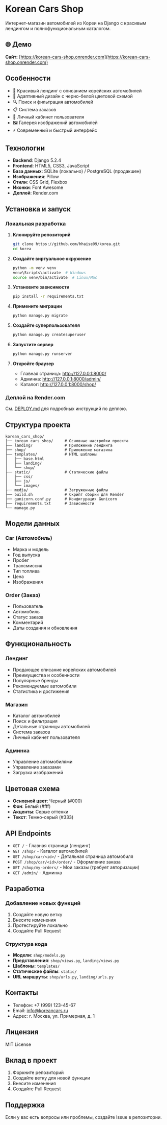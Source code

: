# Korean Cars Shop

Интернет-магазин автомобилей из Кореи на Django с красивым лендингом и полнофункциональным каталогом.

## 🌐 Демо

**Сайт:** [https://korean-cars-shop.onrender.com](https://korean-cars-shop.onrender.com)

## Особенности

- 🚗 Красивый лендинг с описанием корейских автомобилей
- 📱 Адаптивный дизайн с черно-белой цветовой схемой
- 🔍 Поиск и фильтрация автомобилей
- 📋 Система заказов
- 👤 Личный кабинет пользователя
- 🖼️ Галерея изображений автомобилей
- ⚡ Современный и быстрый интерфейс

## Технологии

- **Backend**: Django 5.2.4
- **Frontend**: HTML5, CSS3, JavaScript
- **База данных**: SQLite (локально) / PostgreSQL (продакшен)
- **Изображения**: Pillow
- **Стили**: CSS Grid, Flexbox
- **Иконки**: Font Awesome
- **Деплой**: Render.com

## Установка и запуск

### Локальная разработка

1. **Клонируйте репозиторий**
   ```bash
   git clone https://github.com/hhaise09/korea.git
   cd korea
   ```

2. **Создайте виртуальное окружение**
   ```bash
   python -m venv venv
   venv\Scripts\activate  # Windows
   source venv/bin/activate  # Linux/Mac
   ```

3. **Установите зависимости**
   ```bash
   pip install -r requirements.txt
   ```

4. **Примените миграции**
   ```bash
   python manage.py migrate
   ```

5. **Создайте суперпользователя**
   ```bash
   python manage.py createsuperuser
   ```

6. **Запустите сервер**
   ```bash
   python manage.py runserver
   ```

7. **Откройте браузер**
   - Главная страница: http://127.0.0.1:8000/
   - Админка: http://127.0.0.1:8000/admin/
   - Каталог: http://127.0.0.1:8000/shop/

### Деплой на Render.com

См. [DEPLOY.md](DEPLOY.md) для подробных инструкций по деплою.

## Структура проекта

```
korean_cars_shop/
├── korean_cars_shop/     # Основные настройки проекта
├── landing/              # Приложение лендинга
├── shop/                 # Приложение магазина
├── templates/            # HTML шаблоны
│   ├── base.html
│   ├── landing/
│   └── shop/
├── static/               # Статические файлы
│   ├── css/
│   ├── js/
│   └── images/
├── media/                # Загруженные файлы
├── build.sh              # Скрипт сборки для Render
├── gunicorn.conf.py      # Конфигурация Gunicorn
├── requirements.txt      # Зависимости
└── manage.py
```

## Модели данных

### Car (Автомобиль)
- Марка и модель
- Год выпуска
- Пробег
- Трансмиссия
- Тип топлива
- Цена
- Изображения

### Order (Заказ)
- Пользователь
- Автомобиль
- Статус заказа
- Комментарий
- Даты создания и обновления

## Функциональность

### Лендинг
- Продающее описание корейских автомобилей
- Преимущества и особенности
- Популярные бренды
- Рекомендуемые автомобили
- Статистика и достижения

### Магазин
- Каталог автомобилей
- Поиск и фильтрация
- Детальные страницы автомобилей
- Система заказов
- Личный кабинет пользователя

### Админка
- Управление автомобилями
- Управление заказами
- Загрузка изображений

## Цветовая схема

- **Основной цвет**: Черный (#000)
- **Фон**: Белый (#fff)
- **Акценты**: Серые оттенки
- **Текст**: Темно-серый (#333)

## API Endpoints

- `GET /` - Главная страница (лендинг)
- `GET /shop/` - Каталог автомобилей
- `GET /shop/car/<id>/` - Детальная страница автомобиля
- `POST /shop/car/<id>/order/` - Оформление заказа
- `GET /shop/my-orders/` - Мои заказы (требует авторизации)
- `GET /admin/` - Админка

## Разработка

### Добавление новых функций

1. Создайте новую ветку
2. Внесите изменения
3. Протестируйте локально
4. Создайте Pull Request

### Структура кода

- **Модели**: `shop/models.py`
- **Представления**: `shop/views.py`, `landing/views.py`
- **Шаблоны**: `templates/`
- **Статические файлы**: `static/`
- **URL маршруты**: `shop/urls.py`, `landing/urls.py`

## Контакты

- Телефон: +7 (999) 123-45-67
- Email: info@koreancars.ru
- Адрес: г. Москва, ул. Примерная, д. 1

## Лицензия

MIT License

## Вклад в проект

1. Форкните репозиторий
2. Создайте ветку для новой функции
3. Внесите изменения
4. Создайте Pull Request

## Поддержка

Если у вас есть вопросы или проблемы, создайте Issue в репозитории. 